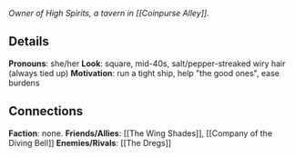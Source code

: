 ---
---

*Owner of High Spirits, a tavern in [[Coinpurse Alley]].*
## Details
**Pronouns**: she/her
**Look**: square, mid-40s, salt/pepper-streaked wiry hair (always tied up)
**Motivation**: run a tight ship, help "the good ones", ease burdens
## Connections
**Faction**: none.
**Friends/Allies**: [[The Wing Shades]], [[Company of the Diving Bell]]
**Enemies/Rivals**: [[The Dregs]]


